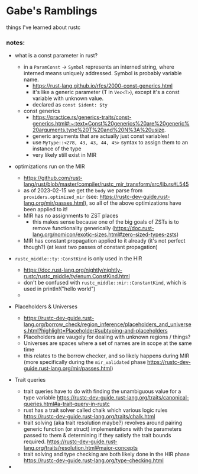 # Gabe's Ramblings
 things I've learned about rustc

### notes:
- what is a const parameter in rust?  
  - in a `ParamConst` -> `Symbol` represents an interned string, where interned means uniquely addressed. Symbol is probably variable name.
    - https://rust-lang.github.io/rfcs/2000-const-generics.html
    - it's like a generic parameter (T in `Vec<T>`), except it's a const variable with unknown value. 
    - declared as `const $ident: $ty`
  - const generics
    - https://practice.rs/generics-traits/const-generics.html#:~:text=Const%20generics%20are%20generic%20arguments,type%20T%20and%20N%3A%20usize.
    - generic arguments that are actually just const variables!
    - use `MyType::<278, 43, 43, 44, 45>` syntax to assign them to an instance of the type
    - very likely still exist in MIR
- optimizations run on the MIR
  - https://github.com/rust-lang/rust/blob/master/compiler/rustc_mir_transform/src/lib.rs#L545
  - as of 2023-02-15 we get the `body` we parse from `providers.optimized_mir` (see: https://rustc-dev-guide.rust-lang.org/mir/passes.html), so all of the above optimizations have been applied to it!
  - MIR has no assignments to ZST places
    - this makes sense because one of the big goals of ZSTs is to remove functionality generically (https://doc.rust-lang.org/nomicon/exotic-sizes.html#zero-sized-types-zsts)
  - MIR has constant propagation applied to it already (it's not perfect though?) (at least two passes of constant propagation)
- `rustc_middle::ty::ConstKind` is only used in the HIR
  - https://doc.rust-lang.org/nightly/nightly-rustc/rustc_middle/ty/enum.ConstKind.html
  - don't be confused with `rustc_middle::mir::ConstantKind`, which is used in println!("hello world")
  - 
- Placeholders & Universes
  - https://rustc-dev-guide.rust-lang.org/borrow_check/region_inference/placeholders_and_universes.html?highlight=Placeholder#subtyping-and-placeholders
  - Placeholders are vaugely for dealing with unknown regions / things?
  - Universes are spaces where a set of names are in scope at the same time
  - this relates to the borrow checker, and so likely happens during MIR (more specifically during the `mir_validated` phase https://rustc-dev-guide.rust-lang.org/mir/passes.html)
- Trait queries
  - trait queries have to do with finding the unambiguous value for a type variable https://rustc-dev-guide.rust-lang.org/traits/canonical-queries.html#a-trait-query-in-rustc
  - rust has a trait solver called chalk which various logic rules https://rustc-dev-guide.rust-lang.org/traits/chalk.html 
  - trait solving (aka trait resolution maybe?) revolves around pairing generic function (or struct) implementations with the parameters passed to them & determining if they satisfy the trait bounds required. https://rustc-dev-guide.rust-lang.org/traits/resolution.html#major-concepts
  - trait solving and type checking are both likely done in the HIR phase https://rustc-dev-guide.rust-lang.org/type-checking.html

- 